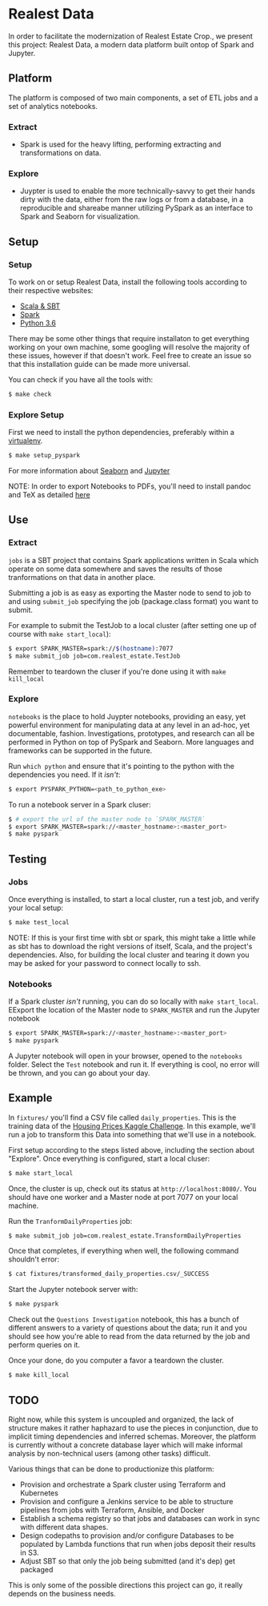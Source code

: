 # Realest Data

In order to facilitate the modernization of Realest Estate Crop., we present this project: Realest Data, a modern data platform built ontop of Spark and Jupyter.

## Platform

The platform is composed of two main components, a set of ETL jobs and a set of analytics notebooks.

### Extract
* Spark is used for the heavy lifting, performing extracting and transformations on data.


### Explore
* Juypter is used to enable the more technically-savvy to get their hands dirty with the data, either from the raw logs or from a database, in a reproducible and shareabe manner utilizing PySpark as an interface to Spark and Seaborn for visualization.


## Setup

### Setup

To work on or setup Realest Data, install the following tools according to their respective websites:
* [Scala & SBT](https://www.scala-lang.org/)
* [Spark](https://spark.apache.org/)
* [Python 3.6](https://www.python.org/)


There may be some other things that require installaton to get everything working on your own machine, some googling will resolve the majority of these issues, however if that doesn't work. Feel free to create an issue so that this installation guide can be made more universal.


You can check if you have all the tools with:

```bash
$ make check
```

### Explore Setup

First we need to install the python dependencies, preferably within a [virtualenv](https://virtualenv.pypa.io/en/stable/).

```bash
$ make setup_pyspark
```

For more information about [Seaborn](https://seaborn.pydata.org/) and [Jupyter](http://jupyter.org/)

NOTE: In order to export Notebooks to PDFs, you'll need to install pandoc and TeX as detailed [here](http://nbconvert.readthedocs.io/en/latest/install.html)


## Use

### Extract

`jobs` is a SBT project that contains Spark applications written in Scala which operate on some data somewhere and saves the results of those tranformations on that data in another place.

Submitting a job is as easy as exporting the Master node to send to job to and using `submit_job` specifying the job (package.class format) you want to submit.

For example to submit the TestJob to a local cluster (after setting one up of course with `make start_local`):

```bash
$ export SPARK_MASTER=spark://$(hostname):7077
$ make submit_job job=com.realest_estate.TestJob
```

Remember to teardown the cluser if you're done using it with `make kill_local`


### Explore

`notebooks` is the place to hold Juypter notebooks, providing an easy, yet powerful environment for manipulating data at any level in an ad-hoc, yet documentable, fashion. Investigations, prototypes, and research can all be performed in Python on top of PySpark and Seaborn. More languages and frameworks can be supported in the future.

Run `which python` and ensure that it's pointing to the python with the dependencies you need. If it *isn't*:

```bash
$ export PYSPARK_PYTHON=<path_to_python_exe>
```

To run a notebook server in a Spark cluser:
```bash
$ # export the url of the master node to `SPARK_MASTER`
$ export SPARK_MASTER=spark://<master_hostname>:<master_port>
$ make pyspark
```


## Testing

### Jobs

Once everything is installed, to start a local cluster, run a test job, and verify your local setup:


```bash
$ make test_local
```

NOTE: If this is your first time with sbt or spark, this might take a little while as sbt has to download the right versions of itself, Scala, and the project's dependencies. Also, for building the local cluster and tearing it down you may be asked for your password to connect locally to ssh.


### Notebooks

If a Spark cluster *isn't* running, you can do so locally with `make start_local`. EExport the location of the Master node to `SPARK_MASTER` and run the Jupyter notebook

```bash
$ export SPARK_MASTER=spark://<master_hostname>:<master_port>
$ make pyspark
```

A Jupyter notebook will open in your browser, opened to the `notebooks` folder. Select the `Test` notebook and run it. If everything is cool, no error will be thrown, and you can go about your day.


## Example

In `fixtures/` you'll find a CSV file called `daily_properties`. This is the training data of the [Housing Prices Kaggle Challenge](https://www.kaggle.com/c/house-prices-advanced-regression-techniques). In this example, we'll run a job to transform this Data into something that we'll use in a notebook.

First setup according to the steps listed above, including the section about "Explore". Once everything is configured, start a local cluser:

```bash
$ make start_local
```

Once, the cluster is up, check out its status at `http://localhost:8080/`.
You should have one worker and a Master node at port 7077 on your local machine.

Run the `TranformDailyProperties` job:

```bash
$ make submit_job job=com.realest_estate.TransformDailyProperties
```

Once that completes, if everything when well, the following command shouldn't error:

```bash
$ cat fixtures/transformed_daily_properties.csv/_SUCCESS
```

Start the Jupyter notebook server with:

```bash
$ make pyspark
```

Check out the `Questions Investigation` notebook, this has a bunch of different answers to a variety of questions about the data; run it and you should see how you're able to read from the data returned by the job and perform queries on it.

Once your done, do you computer a favor a teardown the cluster.

```bash
$ make kill_local
```


## TODO

Right now, while this system is uncoupled and organized, the lack of structure makes it rather haphazard to use the pieces in conjunction, due to implicit timing dependencies and inferred schemas. Moreover, the platform is currently without a concrete database layer which will make informal analysis by non-technical users (among other tasks) difficult.

Various things that can be done to productionize this platform:
* Provision and orchestrate a Spark cluster using Terraform and Kubernetes
* Provision and configure a Jenkins service to be able to structure pipelines from jobs with Terraform, Ansible, and Docker
* Establish a schema registry so that jobs and databases can work in sync with different data shapes.
* Design codepaths to provision and/or configure Databases to be populated by Lambda functions that run when jobs deposit their results in S3.
* Adjust SBT so that only the job being submitted (and it's dep) get packaged

This is only some of the possible directions this project can go, it really depends on the business needs.
